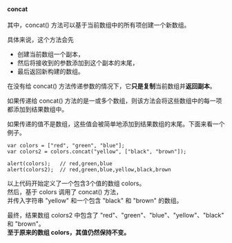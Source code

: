 #### concat

    
其中，concat() 方法可以基于当前数组中的所有项创建一个新数组。  

具体来说，这个方法会先  

 - 创建当前数组一个副本，  
 - 然后将接收到的参数添加到这个副本的末尾，  
 - 最后返回新构建的数组。  
 
在没有给 concat() 方法传递参数的情况下，它**只是复制**当前数组并**返回副本**。  

如果传递给 concat() 方法的是一或多个数组，则该方法会将这些数组中的每一项都添加到结果数组中。  

如果传递的值不是数组，这些值会被简单地添加到结果数组的末尾。下面来看一个例子。

	var colors = ["red", "green", "blue"];
    var colors2 = colors.concat("yellow", ["black", "brown"]);

    alert(colors);   // red,green,blue
    alert(colors2);  // red,green,blue,yellow,black,brown

以上代码开始定义了一个包含3个值的数组 colors。  
然后，基于 colors 调用了 concat() 方法，  
并传入字符串 "yellow" 和一个包含 "black" 和 "brown" 的数组。  

最终，结果数组 colors2 中包含了 "red"、"green"、"blue"、"yellow"、"black" 和 "brown"。  
**至于原来的数组 colors，其值仍然保持不变。**  



